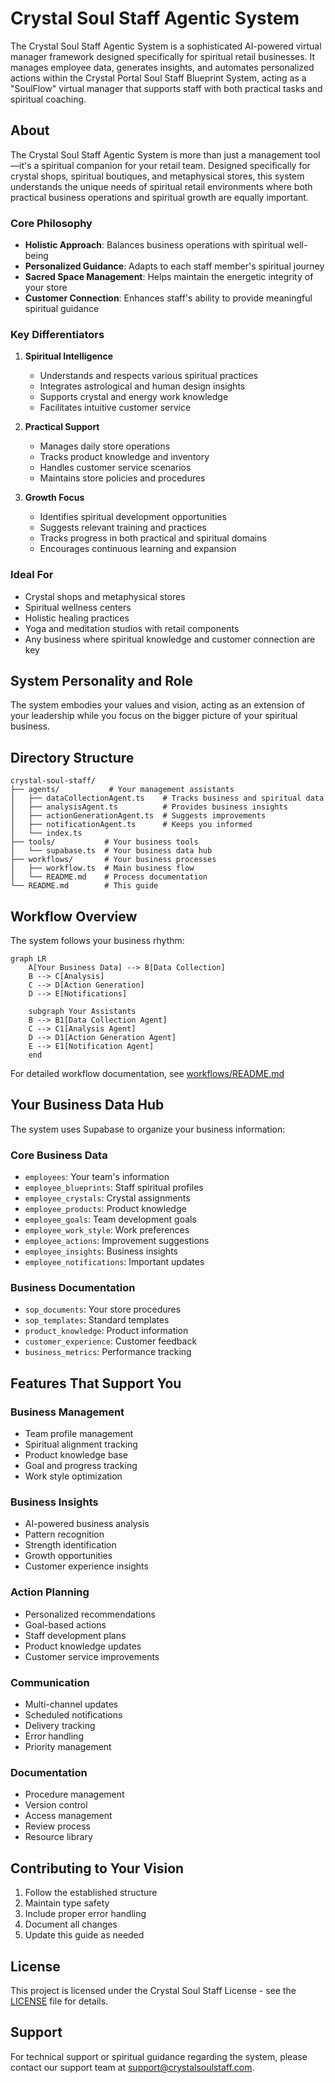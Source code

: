 # Crystal Soul Staff Agentic System

The Crystal Soul Staff Agentic System is a sophisticated AI-powered virtual manager framework designed specifically for spiritual retail businesses. It manages employee data, generates insights, and automates personalized actions within the Crystal Portal Soul Staff Blueprint System, acting as a "SoulFlow" virtual manager that supports staff with both practical tasks and spiritual coaching.

## About

The Crystal Soul Staff Agentic System is more than just a management tool—it's a spiritual companion for your retail team. Designed specifically for crystal shops, spiritual boutiques, and metaphysical stores, this system understands the unique needs of spiritual retail environments where both practical business operations and spiritual growth are equally important.

### Core Philosophy
- **Holistic Approach**: Balances business operations with spiritual well-being
- **Personalized Guidance**: Adapts to each staff member's spiritual journey
- **Sacred Space Management**: Helps maintain the energetic integrity of your store
- **Customer Connection**: Enhances staff's ability to provide meaningful spiritual guidance

### Key Differentiators
1. **Spiritual Intelligence**
   - Understands and respects various spiritual practices
   - Integrates astrological and human design insights
   - Supports crystal and energy work knowledge
   - Facilitates intuitive customer service

2. **Practical Support**
   - Manages daily store operations
   - Tracks product knowledge and inventory
   - Handles customer service scenarios
   - Maintains store policies and procedures

3. **Growth Focus**
   - Identifies spiritual development opportunities
   - Suggests relevant training and practices
   - Tracks progress in both practical and spiritual domains
   - Encourages continuous learning and expansion

### Ideal For
- Crystal shops and metaphysical stores
- Spiritual wellness centers
- Holistic healing practices
- Yoga and meditation studios with retail components
- Any business where spiritual knowledge and customer connection are key

## System Personality and Role

The system embodies your values and vision, acting as an extension of your leadership while you focus on the bigger picture of your spiritual business.

## Directory Structure

```
crystal-soul-staff/
├── agents/           # Your management assistants
│   ├── dataCollectionAgent.ts    # Tracks business and spiritual data
│   ├── analysisAgent.ts          # Provides business insights
│   ├── actionGenerationAgent.ts  # Suggests improvements
│   ├── notificationAgent.ts      # Keeps you informed
│   └── index.ts
├── tools/           # Your business tools
│   └── supabase.ts  # Your business data hub
├── workflows/       # Your business processes
│   ├── workflow.ts  # Main business flow
│   └── README.md    # Process documentation
└── README.md        # This guide
```

## Workflow Overview

The system follows your business rhythm:

```mermaid
graph LR
    A[Your Business Data] --> B[Data Collection]
    B --> C[Analysis]
    C --> D[Action Generation]
    D --> E[Notifications]
    
    subgraph Your Assistants
    B --> B1[Data Collection Agent]
    C --> C1[Analysis Agent]
    D --> D1[Action Generation Agent]
    E --> E1[Notification Agent]
    end
```

For detailed workflow documentation, see [workflows/README.md](./workflows/README.md)

## Your Business Data Hub

The system uses Supabase to organize your business information:

### Core Business Data
- `employees`: Your team's information
- `employee_blueprints`: Staff spiritual profiles
- `employee_crystals`: Crystal assignments
- `employee_products`: Product knowledge
- `employee_goals`: Team development goals
- `employee_work_style`: Work preferences
- `employee_actions`: Improvement suggestions
- `employee_insights`: Business insights
- `employee_notifications`: Important updates

### Business Documentation
- `sop_documents`: Your store procedures
- `sop_templates`: Standard templates
- `product_knowledge`: Product information
- `customer_experience`: Customer feedback
- `business_metrics`: Performance tracking

## Features That Support You

### Business Management
- Team profile management
- Spiritual alignment tracking
- Product knowledge base
- Goal and progress tracking
- Work style optimization

### Business Insights
- AI-powered business analysis
- Pattern recognition
- Strength identification
- Growth opportunities
- Customer experience insights

### Action Planning
- Personalized recommendations
- Goal-based actions
- Staff development plans
- Product knowledge updates
- Customer service improvements

### Communication
- Multi-channel updates
- Scheduled notifications
- Delivery tracking
- Error handling
- Priority management

### Documentation
- Procedure management
- Version control
- Access management
- Review process
- Resource library

## Contributing to Your Vision

1. Follow the established structure
2. Maintain type safety
3. Include proper error handling
4. Document all changes
5. Update this guide as needed

## License

This project is licensed under the Crystal Soul Staff License - see the [LICENSE](LICENSE) file for details.

## Support

For technical support or spiritual guidance regarding the system, please contact our support team at support@crystalsoulstaff.com.
